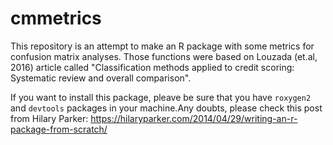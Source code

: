 # cmmetrics
This repository is an attempt to make an R package with some metrics for confusion matrix analyses. Those functions were based on Louzada (et.al, 2016) article called "Classification methods applied to credit scoring: Systematic review and overall comparison".

If you want to install this package, pleave be sure that you have `roxygen2` and `devtools` packages in your machine.Any doubts, please check this post from Hilary Parker: https://hilaryparker.com/2014/04/29/writing-an-r-package-from-scratch/  
